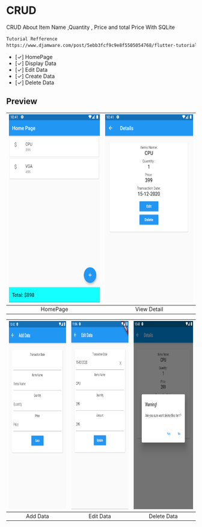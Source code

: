# CRUD

CRUD About Item Name ,Quantity , Price and total Price With SQLite

```bash
Tutorial Refference
https://www.djamware.com/post/5ebb3fcf9c9e8f5505054768/flutter-tutorial-sqlite-offline-crud-ios-and-android-apps
```
- [✓] HomePage
- [✓] Display Data
- [✓] Edit Data
- [✓] Create Data
- [✓] Delete Data

## Preview
|<img src="https://raw.githubusercontent.com/PwS/CRUD_Flutter/master/HomePage.PNG" alt="HomePage" width="300px" height="500px" />|<img src="https://raw.githubusercontent.com/PwS/CRUD_Flutter/master/Details.PNG" alt="View Detail" width="300px" height="500px" />
|:---:|:---:|
|HomePage|View Detail|

|<img src="https://raw.githubusercontent.com/PwS/CRUD_Flutter/master/AddData.PNG" alt="AddData" width="300px" height="500px" />|<img src="https://raw.githubusercontent.com/PwS/CRUD_Flutter/master/EditData.PNG" alt="Edit Data" width="300px" height="500px" />|<img src="https://raw.githubusercontent.com/PwS/CRUD_Flutter/master/DeleteData.PNG" alt="Delete Data" width="300px" height="500px" />
|:---:|:---:|:---:|
|Add Data|Edit Data|Delete Data
